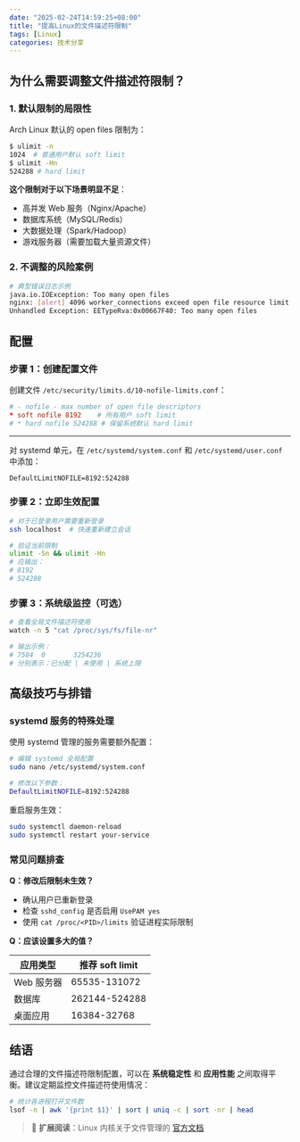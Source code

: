 ```yaml
---
date: "2025-02-24T14:59:25+08:00"
title: "提高Linux的文件描述符限制"
tags: [Linux]
categories: 技术分享
---
```


## 为什么需要调整文件描述符限制？

### 1. 默认限制的局限性

Arch Linux 默认的 open files 限制为：

```bash
$ ulimit -n
1024  # 普通用户默认 soft limit
$ ulimit -Hn
524288 # hard limit
```

**这个限制对于以下场景明显不足**：

- 高并发 Web 服务（Nginx/Apache）
- 数据库系统（MySQL/Redis）
- 大数据处理（Spark/Hadoop）
- 游戏服务器（需要加载大量资源文件）

### 2. 不调整的风险案例

```bash
# 典型错误日志示例
java.io.IOException: Too many open files
nginx: [alert] 4096 worker_connections exceed open file resource limit: 1024
Unhandled Exception: EETypeRva:0x00667F40: Too many open files
```

## 配置

### 步骤 1：创建配置文件

创建文件 `/etc/security/limits.d/10-nofile-limits.conf`：

```conf
# - nofile - max number of open file descriptors
* soft nofile 8192    # 所有用户 soft limit
# * hard nofile 524288 # 保留系统默认 hard limit
```

---

对 systemd 单元，在 `/etc/systemd/system.conf` 和 `/etc/systemd/user.conf` 中添加：

```
DefaultLimitNOFILE=8192:524288
```

### 步骤 2：立即生效配置

```bash
# 对于已登录用户需要重新登录
ssh localhost  # 快速重新建立会话

# 验证当前限制
ulimit -Sn && ulimit -Hn
# 应输出：
# 8192
# 524288
```

### 步骤 3：系统级监控（可选）

```bash
# 查看全局文件描述符使用
watch -n 5 "cat /proc/sys/fs/file-nr"

# 输出示例：
# 7584  0       3254236
# 分别表示：已分配 | 未使用 | 系统上限
```

## 高级技巧与排错

### systemd 服务的特殊处理

使用 systemd 管理的服务需要额外配置：

```bash
# 编辑 systemd 全局配置
sudo nano /etc/systemd/system.conf

# 修改以下参数：
DefaultLimitNOFILE=8192:524288
```

重启服务生效：

```bash
sudo systemctl daemon-reload
sudo systemctl restart your-service
```

### 常见问题排查

**Q：修改后限制未生效？**

- 确认用户已重新登录
- 检查 `sshd_config` 是否启用 `UsePAM yes`
- 使用 `cat /proc/<PID>/limits` 验证进程实际限制

**Q：应该设置多大的值？**

应用类型 | 推荐 soft limit
--------------|-----------------
Web 服务器 | 65535-131072
数据库 | 262144-524288
桌面应用 | 16384-32768

## 结语

通过合理的文件描述符限制配置，可以在 **系统稳定性** 和 **应用性能** 之间取得平衡。建议定期监控文件描述符使用情况：

```bash
# 统计各进程打开文件数
lsof -n | awk '{print $1}' | sort | uniq -c | sort -nr | head
```

> 📘 **扩展阅读**：Linux 内核关于文件管理的 [官方文档](https://www.kernel.org/doc/Documentation/sysctl/fs.txt)
